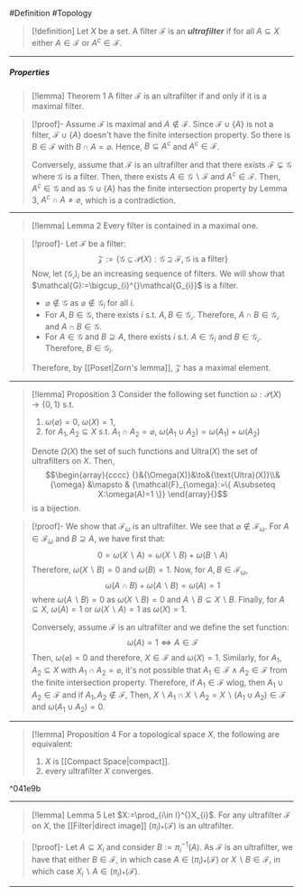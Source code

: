 #Definition #Topology 

> [!definition]
> Let $X$ be a set. A filter $\mathcal{F}$ is an ***ultrafilter*** if for all $A\subseteq X$ either $A\in \mathcal{F}$ or $A^c\in \mathcal{F}$.
---
##### Properties
> [!lemma] Theorem 1
> A filter $\mathcal{F}$ is an ultrafilter if and only if it is a maximal filter.

> [!proof]-
> Assume $\mathcal{F}$ is maximal and $A\notin \mathcal{F}$. Since $\mathcal{F}\cup \{ A \}$ is not a filter, $\mathcal{F}\cup \{ A \}$ doesn't have the finite intersection property. So there is $B\in \mathcal{F}$ with $B\cap A=\varnothing$. Hence, $B\subseteq A^c$ and $A^c\in \mathcal{F}$.
> 
> Conversely, assume that $\mathcal{F}$ is an ultrafilter and that there exists $\mathcal{F}\subsetneq\mathcal{G}$ where $\mathcal{G}$ is a filter. Then, there exists $A\in \mathcal{G} \backslash \mathcal{F}$ and $A^c\in \mathcal{F}$. Then, $A^c\in \mathcal{G}$ and as $\mathcal{G}\cup \{ A \}$ has the finite intersection property by Lemma 3, $A^c\cap A\neq \varnothing$, which is a contradiction.
---
> [!lemma] Lemma 2
> Every filter is contained in a maximal one.

> [!proof]-
> Let $\mathcal{F}$ be a filter: $$\mathcal{Z}:=\{ \mathcal{G} \subseteq \mathcal{P}(X):\mathcal{G}\supseteq \mathcal{F},\mathcal{G}\text{ is a filter}\}$$
> Now, let $(\mathcal{G_{i}})_{i}$ be an increasing sequence of filters. We will show that $\mathcal{G}:=\bigcup_{i}^{}\mathcal{G_{i}}$ is a filter. 
> - $\varnothing \notin \mathcal{G}$ as $\varnothing \notin \mathcal{G}_{i}$ for all $i$.
> - For $A,B\in \mathcal{G}$, there exists $i$ s.t. $A,B\in \mathcal{G_{i}}$. Therefore, $A\cap B\in \mathcal{G_{i}}$ and $A\cap B\in \mathcal{G}$.
> - For $A\in \mathcal{G}$ and $B\supseteq A$, there exists $i$ s.t. $A\in \mathcal{G}_{i}$ and $B\in \mathcal{G_{i}}$. Therefore, $B\in \mathcal{G}_{i}$.
>   
> Therefore, by [[Poset|Zorn's lemma]], $\mathcal{Z}$ has a maximal element.
---
> [!lemma] Proposition 3
> Consider the following set function $\omega:\mathcal{P}(X)\to \{ 0,1 \}$ s.t. 
> 1. $\omega(\varnothing)=0$, $\omega(X)=1$,
> 2. for $A_{1},A_{2}\subseteq X$ s.t. $A_{1}\cap A_{2}=\varnothing$, $\omega(A_{1}\cup A_{2})=\omega(A_{1})+\omega(A_{2})$
> 
> Denote $\Omega(X)$ the set of such functions and $\text{Ultra}(X)$ the set of ultrafilters on $X$. Then, $$\begin{array}{cccc} {}&{\Omega(X)}&\to&{\text{Ultra}(X)}\\&{\omega} &\mapsto & {\mathcal{F}_{\omega}:=\{ A\subseteq X:\omega(A)=1 \}} \end{array}{}$$is a bijection.

> [!proof]-
> We show that $\mathcal{F}_{\omega}$ is an ultrafilter. We see that $\varnothing\notin \mathcal{F}_{\omega}$. For $A\in \mathcal{F}_{\omega}$ and $B\supseteq A$, we have first that: $$0=\omega(X \backslash A)=\omega(X \backslash B)+\omega(B \backslash A)$$Therefore, $\omega(X \backslash B)=0$ and $\omega(B)=1$. Now, for $A,B\in \mathcal{\mathcal{F}_{\omega}}$, $$\omega(A\cap B)+\omega(A \backslash B)=\omega(A)=1$$where $\omega(A \backslash B)=0$ as $\omega(X \backslash B)=0$ and $A \backslash B\subseteq X \backslash B$. Finally, for $A\subseteq X$, $\omega(A)=1$ or $\omega(X \backslash A)=1$ as $\omega(X)=1$. 
> 
> Conversely, assume $\mathcal{F}$ is an ultrafilter and we define the set function: $$\omega(A)=1 \iff A\in \mathcal{F}$$Then, $\omega(\varnothing)=0$ and therefore, $X\in \mathcal{F}$ and $\omega(X)=1$. Similarly, for $A_{1},A_{2}\subseteq X$ with $A_{1}\cap A_{2}=\varnothing$, it's not possible that $A_{1}\in \mathcal{F}\land A_{2}\in \mathcal{F}$ from the finite intersection property. Therefore, if $A_{1}\in \mathcal{F}$ wlog, then $A_{1}\cup A_{2}\in \mathcal{F}$ and if $A_{1},A_{2}\notin \mathcal{F}$, Then, $X \backslash A_{1} \cap X \backslash A_{2}=X \backslash (A_{1}\cup A_{2})\in \mathcal{F}$ and $\omega(A_{1}\cup A_{2})=0$.
---
> [!lemma] Proposition 4
> For a topological space $X$, the following are equivalent:
> 1. $X$ is [[Compact Space|compact]].
> 2. every ultrafilter $X$ converges.

^041e9b

---
 > [!lemma] Lemma 5
 > Let $X:=\prod_{i\in I}^{}X_{i}$. For any ultrafilter $\mathcal{F}$ on $X$, the [[Filter|direct image]] $(\pi_{i})_{*}(\mathcal{F})$ is an ultrafilter.

> [!proof]-
> Let $A\subseteq X_{i}$ and consider $B:=\pi_{i}^{-1}(A)$. As $\mathcal{F}$ is an ultrafilter, we have that either $B\in \mathcal{F}$, in which case $A\in (\pi_{i})_{*}(\mathcal{F})$ or $X \backslash B\in \mathcal{F}$, in which case $X_{i} \backslash A\in (\pi_{i})_{*}(\mathcal{F})$.
---
